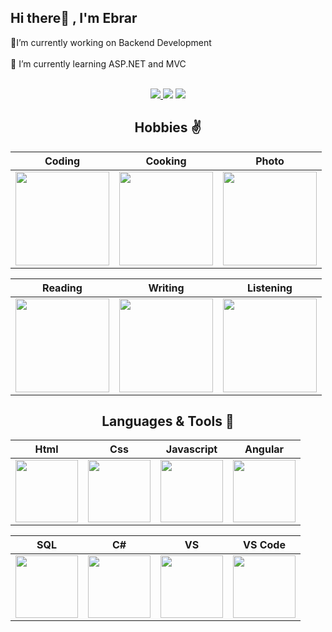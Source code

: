 
## Hi there👋 , I'm Ebrar

🔭I’m currently working on Backend Development</br></br>🌱 I’m currently learning ASP.NET and MVC</br></br>
<p align="center">
  <a target="_blank" href="https://www.linkedin.com/in/macitebrar/"><img src="https://img.shields.io/badge/LinkedIn-0077B5?style=for-the-badge&logo=linkedin&logoColor=white">   </a>
 <a target="_blank" href="mailto:ebrarmct@gmail.com"><img src="https://img.shields.io/badge/Gmail-D14836?style=for-the-badge&logo=gmail&logoColor=white"></a>
 <a target="_blank" href="https://www.instagram.com/macitebrarofficial/"><img src="https://img.shields.io/badge/Instagram-833AB4?style=for-the-badge&logo=instagram&logoColor=white"></a>
 </p>

<div align="center">
  
##  Hobbies ✌️

Coding|Cooking|Photo|
|:-:|:-:|:-:|
<img style="width:150px" src="https://media.giphy.com/media/L1R1tvI9svkIWwpVYr/giphy.gif">|<img style="width: 150px" src="https://media.giphy.com/media/3oEhmWwoxbhjRUJc0o/giphy.gif">|<img style="width: 150px" src="https://media.giphy.com/media/h472txyQxpw8ovkkC4/giphy.gif">

Reading|Writing|Listening|
|:-:|:-:|:-:|
<img style="width:150px" src="https://media.giphy.com/media/Wp0ZtQjgViqR2/giphy.gif">|<img style="width: 150px" src="https://media.giphy.com/media/FLwQvAdjWmvvO/giphy.gif">|<img style="width: 150px" src="https://media.giphy.com/media/tqfS3mgQU28ko/giphy.gif">|

## Languages & Tools 💪

|Html|Css|Javascript|Angular
|:-:|:-:|:-:|:-:|
|<img style="width: 100px" src="https://media.giphy.com/media/QssGEmpkyEOhBCb7e1/giphy.gif">|<img style="width: 100px" src="https://media.giphy.com/media/CEHtFH3rJ6xdhBUKIT/giphy.gif">|<img style="width: 100px" src="https://media.giphy.com/media/ln7z2eWriiQAllfVcn/giphy.gif">|<img style="width: 100px" src="https://media.giphy.com/media/XEDIHHp3i8bVoEdxd7/giphy.gif">|

|SQL|C#|VS|VS Code
|:-:|:-:|:-:|:-:|
|<img style="width: 100px" src="https://www.teknoloskop.net/wp-content/uploads/2019/01/sql.png">|<img style="width: 100px" src="https://i.stack.imgur.com/u6BUv.png">|<img style="width: 100px" src="https://upload.wikimedia.org/wikipedia/commons/thumb/5/59/Visual_Studio_Icon_2019.svg/1280px-Visual_Studio_Icon_2019.svg.png">|<img style="width: 100px" src="https://gitlab.com/uploads/-/system/group/avatar/8264305/1200px-Visual_Studio_Code_1.35_icon.svg.png">
</div>
